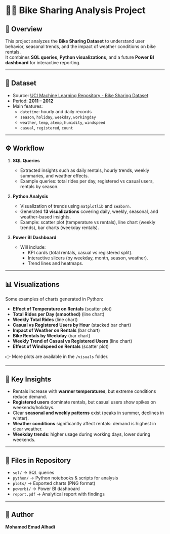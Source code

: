 # 🚴‍♂️ Bike Sharing Analysis Project

## 📌 Overview
This project analyzes the **Bike Sharing Dataset** to understand user behavior, seasonal trends, and the impact of weather conditions on bike rentals.  
It combines **SQL queries**, **Python visualizations**, and a future **Power BI dashboard** for interactive reporting.

---

## 📂 Dataset
- Source: [UCI Machine Learning Repository - Bike Sharing Dataset](https://archive.ics.uci.edu/ml/datasets/Bike+Sharing+Dataset)  
- Period: **2011 – 2012**  
- Main features:  
  - `datetime`: hourly and daily records  
  - `season`, `holiday`, `weekday`, `workingday`  
  - `weather`, `temp`, `atemp`, `humidity`, `windspeed`  
  - `casual`, `registered`, `count`

---

## ⚙️ Workflow
1. **SQL Queries**  
   - Extracted insights such as daily rentals, hourly trends, weekly summaries, and weather effects.  
   - Example queries: total rides per day, registered vs casual users, rentals by season.

2. **Python Analysis**  
   - Visualization of trends using `matplotlib` and `seaborn`.  
   - Generated **13 visualizations** covering daily, weekly, seasonal, and weather-based insights.  
   - Example: scatter plot (temperature vs rentals), line chart (weekly trends), bar charts (weekday rentals).

3. **Power BI Dashboard**   
   - Will include:  
     - KPI cards (total rentals, casual vs registered split).  
     - Interactive slicers (by weekday, month, season, weather).  
     - Trend lines and heatmaps.  

---

## 📊 Visualizations
Some examples of charts generated in Python:  

- **Effect of Temperature on Rentals** (scatter plot)  
- **Total Rides per Day (smoothed)** (line chart)  
- **Weekly Total Rides** (line chart)  
- **Casual vs Registered Users by Hour** (stacked bar chart)  
- **Impact of Weather on Rentals** (bar chart)  
- **Bike Rentals by Weekday** (bar chart)  
- **Weekly Trend of Casual vs Registered Users** (line chart)  
- **Effect of Windspeed on Rentals** (scatter plot)  

👉 More plots are available in the `/visuals` folder.

---

## 📑 Key Insights
- Rentals increase with **warmer temperatures**, but extreme conditions reduce demand.  
- **Registered users** dominate rentals, but casual users show spikes on weekends/holidays.  
- Clear **seasonal and weekly patterns** exist (peaks in summer, declines in winter).  
- **Weather conditions** significantly affect rentals: demand is highest in clear weather.  
- **Weekday trends**: higher usage during working days, lower during weekends.

---

## 📌 Files in Repository 
- `sql/` → SQL queries  
- `python/` → Python notebooks & scripts for analysis  
- `plots/` → Exported charts (PNG format)  
- `powerbi/` → Power BI dashboard  
- `report.pdf` → Analytical report with findings  

---

## 📝 Author
**Mohamed Emad Alhadi**  
